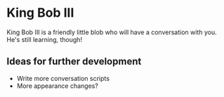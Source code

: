 # King Bob III
King Bob III is a friendly little blob who will have a conversation with you. He's still learning, though!

## Ideas for further development
- Write more conversation scripts
- More appearance changes?

